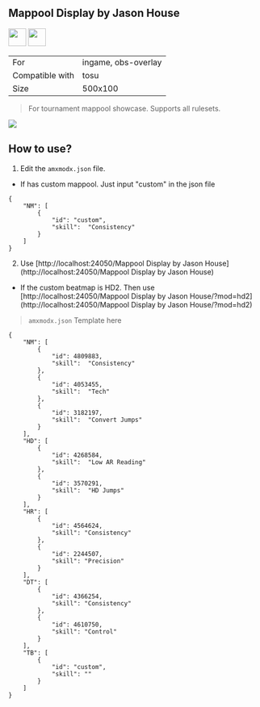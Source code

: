 ## Mappool Display by Jason House

<a href="https://osuck.link/redirect/https://files.osuck.link/tosu/Mappool Display by Jason House v1.0.zip" target="_blank"><img height="35" src="https://img.shields.io/badge/Download_PP_Counter-67A564?style=for-the-badge&logo=cloud&logoColor=white" /></a>  <a href="https://github.com/mas-alone" target="_blank"><img height="35" src="https://img.shields.io/badge/github-000000?style=for-the-badge&logo=github&logoColor=white" /></a>

|||
| ------------- | ------------- |
| For | ingame, obs-overlay |
| Compatible with | tosu |
| Size |  500x100 |

> For tournament mappool showcase. Supports all rulesets.

<img src="/.github/images/Mappool Display by Jason House.jpg" />

## How to use?
1. Edit the `amxmodx.json` file.
 - If has custom mappool. Just input "custom" in the json file
```
{
    "NM": [
        {
            "id": "custom",
            "skill":  "Consistency"
        }
    ]
}
```

2. Use [http://localhost:24050/Mappool Display by Jason House](http://localhost:24050/Mappool Display by Jason House)
 - If the custom beatmap is HD2. Then use [http://localhost:24050/Mappool Display by Jason House/?mod=hd2](http://localhost:24050/Mappool Display by Jason House/?mod=hd2)

> `amxmodx.json` Template here

```
{
    "NM": [
        {
            "id": 4809883,
            "skill":  "Consistency"
        },
        {
            "id": 4053455,
            "skill":  "Tech"
        },
        {
            "id": 3182197,
            "skill":  "Convert Jumps"
        }
    ],
    "HD": [
        {
            "id": 4268584,
            "skill":  "Low AR Reading"
        },
        {
            "id": 3570291,
            "skill":  "HD Jumps"
        }
    ],
    "HR": [
        {
            "id": 4564624,
            "skill": "Consistency"
        },
        {
            "id": 2244507,
            "skill": "Precision"
        }
    ],
    "DT": [
        {
            "id": 4366254,
            "skill": "Consistency"
        },
        {
            "id": 4610750,
            "skill": "Control"
        }
    ],
	"TB": [
        {
            "id": "custom",
            "skill": ""
        }
    ]
}
```
